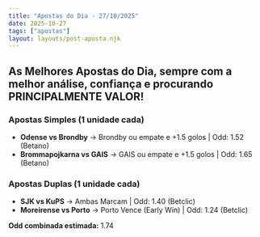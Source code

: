 ```yaml
---
title: "Apostas do Dia - 27/10/2025"
date: 2025-10-27
tags: ["apostas"]
layout: layouts/post-aposta.njk
---
```


## As Melhores Apostas do Dia, sempre com a melhor análise, confiança e procurando PRINCIPALMENTE VALOR!

### Apostas Simples (1 unidade cada)

- **Odense vs Brondby** → Brondby ou empate e +1.5 golos | Odd: 1.52 (Betano) 
- **Brommapojkarna vs GAIS** → GAIS ou empate e +1.5 golos | Odd: 1.65 (Betano) 


### Apostas Duplas (1 unidade cada)

- **SJK vs KuPS** → Ambas Marcam | Odd: 1.40 (Betclic) 
- **Moreirense vs Porto** → Porto Vence (Early Win) | Odd: 1.24 (Betclic) 

**Odd combinada estimada:** 1.74

